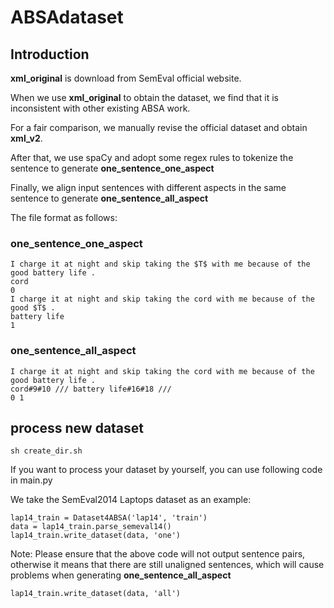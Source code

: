 # ABSAdataset


## Introduction

**xml_original** is download from SemEval official website.

When we use **xml_original** to obtain the dataset, we find that it is inconsistent with other existing ABSA work.

For a fair comparison, we manually revise the official dataset and obtain **xml_v2**.

After that, we use spaCy and adopt some regex rules to tokenize the sentence to generate **one_sentence_one_aspect**

Finally, we align input sentences with different aspects in the same sentence to generate **one_sentence_all_aspect**

The file format as follows:

### one_sentence_one_aspect

```
I charge it at night and skip taking the $T$ with me because of the good battery life .
cord
0
I charge it at night and skip taking the cord with me because of the good $T$ .
battery life
1
```

### one_sentence_all_aspect

```
I charge it at night and skip taking the cord with me because of the good battery life .
cord#9#10 /// battery life#16#18 ///
0 1
```

## process new dataset

```
sh create_dir.sh
```

If you want to process your dataset by yourself, you can use following code in main.py

We take the SemEval2014 Laptops dataset as an example:

```
lap14_train = Dataset4ABSA('lap14', 'train')
data = lap14_train.parse_semeval14()
lap14_train.write_dataset(data, 'one')
```

Note: Please ensure that the above code will not output sentence pairs, otherwise it means that there are still unaligned sentences, which will cause problems when generating **one_sentence_all_aspect**

```
lap14_train.write_dataset(data, 'all')
```